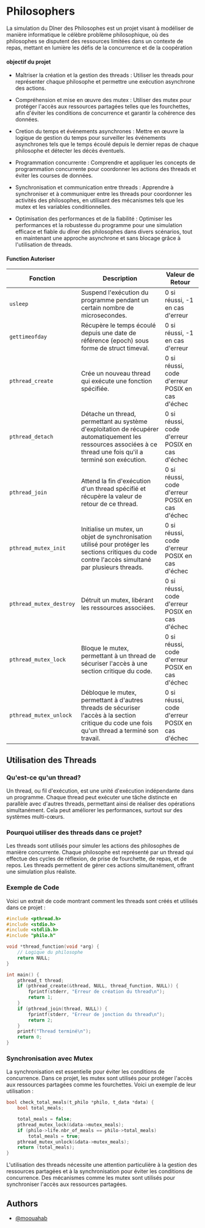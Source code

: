 # Philosophers
La simulation du Dîner des Philosophes est un projet visant à modéliser de manière informatique le célèbre problème philosophique, où des philosophes se disputent des ressources limitées dans un contexte de repas, mettant en lumière les défis de la concurrence et de la coopération

#### objectif du projet 

-    Maîtriser la création et la gestion des threads : Utiliser les threads pour représenter chaque philosophe et permettre une exécution asynchrone des actions.
-    Compréhension et mise en œuvre des mutex : Utiliser des mutex pour protéger l'accès aux ressources partagées telles que les fourchettes, afin d'éviter les conditions de concurrence et garantir la cohérence des données.
-   Cretion du temps et événements asynchrones : Mettre en œuvre la logique de gestion du temps pour surveiller les événements asynchrones tels que le temps écoulé depuis le dernier repas de chaque philosophe et détecter les décès éventuels.

-    Programmation concurrente : Comprendre et appliquer les concepts de programmation concurrente pour coordonner les actions des threads et éviter les courses de données.

 -   Synchronisation et communication entre threads : Apprendre à synchroniser et à communiquer entre les threads pour coordonner les activités des philosophes, en utilisant des mécanismes tels que les mutex et les variables conditionnelles.

 -   Optimisation des performances et de la fiabilité : Optimiser les performances et la robustesse du programme pour une simulation efficace et fiable du dîner des philosophes dans divers scénarios, tout en maintenant une approche asynchrone et sans blocage grâce à l'utilisation de threads.
#### Function Autoriser 


| Fonction              | Description                                                                                                           | Valeur de Retour |
|-----------------------|-----------------------------------------------------------------------------------------------------------------------|------------------|
| `usleep`              | Suspend l'exécution du programme pendant un certain nombre de microsecondes.                                          | 0 si réussi, -1 en cas d'erreur |
| `gettimeofday`        | Récupère le temps écoulé depuis une date de référence (epoch) sous forme de struct timeval.                          | 0 si réussi, -1 en cas d'erreur |
| `pthread_create`      | Crée un nouveau thread qui exécute une fonction spécifiée.                                                            | 0 si réussi, code d'erreur POSIX en cas d'échec |
| `pthread_detach`      | Détache un thread, permettant au système d'exploitation de récupérer automatiquement les ressources associées à ce thread une fois qu'il a terminé son exécution. | 0 si réussi, code d'erreur POSIX en cas d'échec |
| `pthread_join`        | Attend la fin d'exécution d'un thread spécifié et récupère la valeur de retour de ce thread.                           | 0 si réussi, code d'erreur POSIX en cas d'échec |
| `pthread_mutex_init`  | Initialise un mutex, un objet de synchronisation utilisé pour protéger les sections critiques du code contre l'accès simultané par plusieurs threads. | 0 si réussi, code d'erreur POSIX en cas d'échec |
| `pthread_mutex_destroy` | Détruit un mutex, libérant les ressources associées.                                                                 | 0 si réussi, code d'erreur POSIX en cas d'échec |
| `pthread_mutex_lock`   | Bloque le mutex, permettant à un thread de sécuriser l'accès à une section critique du code.                        | 0 si réussi, code d'erreur POSIX en cas d'échec |
| `pthread_mutex_unlock` | Débloque le mutex, permettant à d'autres threads de sécuriser l'accès à la section critique du code une fois qu'un thread a terminé son travail. | 0 si réussi, code d'erreur POSIX en cas d'échec |


## Utilisation des Threads

### Qu'est-ce qu'un thread?

Un thread, ou fil d'exécution, est une unité d'exécution indépendante dans un programme. Chaque thread peut exécuter une tâche distincte en parallèle avec d'autres threads, permettant ainsi de réaliser des opérations simultanément. Cela peut améliorer les performances, surtout sur des systèmes multi-cœurs.

### Pourquoi utiliser des threads dans ce projet?

Les threads sont utilisés pour simuler les actions des philosophes de manière concurrente. Chaque philosophe est représenté par un thread qui effectue des cycles de réflexion, de prise de fourchette, de repas, et de repos. Les threads permettent de gérer ces actions simultanément, offrant une simulation plus réaliste.

### Exemple de Code

Voici un extrait de code montrant comment les threads sont créés et utilisés dans ce projet :

```c
#include <pthread.h>
#include <stdio.h>
#include <stdlib.h>
#include "philo.h"

void *thread_function(void *arg) {
    // Logique du philosophe
    return NULL;
}

int main() {
    pthread_t thread;
    if (pthread_create(&thread, NULL, thread_function, NULL)) {
        fprintf(stderr, "Erreur de création du thread\n");
        return 1;
    }
    if (pthread_join(thread, NULL)) {
        fprintf(stderr, "Erreur de jonction du thread\n");
        return 2;
    }
    printf("Thread terminé\n");
    return 0;
}
```
### Synchronisation avec Mutex

La synchronisation est essentielle pour éviter les conditions de concurrence. Dans ce projet, les mutex sont utilisés pour protéger l'accès aux ressources partagées comme les fourchettes. Voici un exemple de leur utilisation :

```c
bool check_total_meals(t_philo *philo, t_data *data) {
    bool total_meals;

    total_meals = false;
    pthread_mutex_lock(&data->mutex_meals);
    if (philo->life.nbr_of_meals == philo->total_meals)
        total_meals = true;
    pthread_mutex_unlock(&data->mutex_meals);
    return (total_meals);
}
```

L'utilisation des threads nécessite une attention particulière à la gestion des ressources partagées et à la synchronisation pour éviter les conditions de concurrence. Des mécanismes comme les mutex sont utilisés pour synchroniser l'accès aux ressources partagées.


## Authors

- [@moouahab](https://github.com/moouahab)

